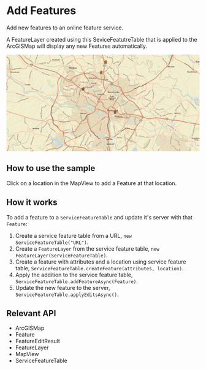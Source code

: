 # Add Features

Add new features to an online feature service.

A FeatureLayer created using this SeviceFeatutreTable that is applied to the ArcGISMap will display any new Features automatically.

<img src="AddFeatures.gif"/>

## How to use the sample

Click on a location in the MapView to add a Feature at that location.

## How it works

To add a feature to a `ServiceFeatureTable` and update it's server with that `Feature`:


1. Create a service feature table from a URL, `new ServiceFeatureTable("URL")`.
2. Create a `FeatureLayer` from the service feature table, `new FeatureLayer(ServiceFeatureTable)`.
3. Create a feature with attributes and a location using service feature table, `ServiceFeatureTable.createFeature(attributes, location)`.
4. Apply the addition to the service feature table, `ServiceFeatureTable.addFeatureAsync(Feature)`.
5. Update the new feature to the server, `ServiceFeatureTable.applyEditsAsync()`.


## Relevant API


* ArcGISMap
* Feature
* FeatureEditResult
* FeatureLayer
* MapView
* ServiceFeatureTable
